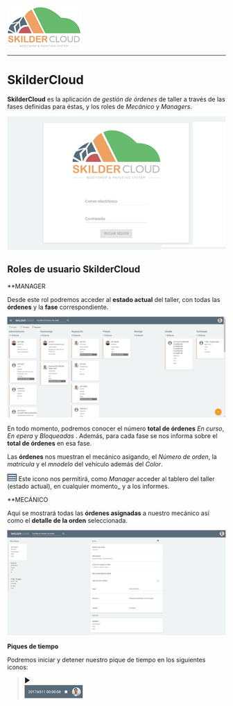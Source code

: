 
![](Images/LogoSilderCloud_mini.png)  
  
---  
  
# SkilderCloud    
  
**SkilderCloud** es la aplicación de _gestión de órdenes_ de taller a través de las fases definidas para éstas, y los roles de _Mecánico_ y _Managers_.   
  


![](Images/es-ES_SkilderCloud_LoginScreen.png)  
  
## Roles de usuario SkilderCloud
  
**MANAGER    
  
Desde este rol podremos acceder al **estado actual** del taller, con todas las **órdenes** y la **fase** correspondiente.    

![](Images/es-ES_SkilderCloud_MainScreenManager.png)    
  
En todo momento, podremos conocer el número **total de órdenes** _En curso_, _En epera_ y _Bloqueadas_ . Además, para cada fase se nos informa sobre el **total de órdenes** en esa fase.  
  
Las **órdenes** nos muestran el mecánico asigando, el _Número de orden_, la _matrícula_ y el _mnodelo_ del vehículo además del _Color_.    
  

![](Images/ic_hamburguer.png) Este icono nos permitirá, como _Manager_ acceder al tablero del taller (estado actual), en cualquier momento_ y a los informes.


  
**MECÁNICO      
  
Aquí se mostrará  todas las **órdenes asignadas** a nuestro mecánico así como el **detalle de la orden** seleccionada.
  

![](Images/es-ES_SkilderCloud_MainScreenMechanic.png)    
  
**Piques de tiempo** 
  
Podremos iniciar y detener nuestro pique de tiempo en los siguientes iconos:    
  
 > ![](Images/ic_TimePicker.png)  
 > ![](Images/ic_TimePicker_Stop.png)

